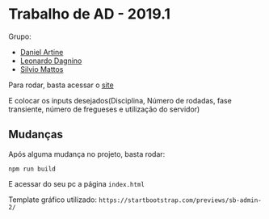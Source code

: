 # Trabalho de AD - 2019.1

Grupo:

- [Daniel Artine](https://github.com/danielartine)
- [Leonardo Dagnino](https://github.com/leodag)
- [Silvio Mattos](https://github.com/silviomm)

Para rodar, basta acessar o [site](https://silviomm.github.io/simulacao_ad)

E colocar os inputs desejados(Disciplina, Número de rodadas, fase transiente, número de fregueses e utilização do servidor)


## Mudanças

Após alguma mudança no projeto, basta rodar:
```
npm run build
```

E acessar do seu pc a página `index.html`


Template gráfico utilizado:
`https://startbootstrap.com/previews/sb-admin-2/`
